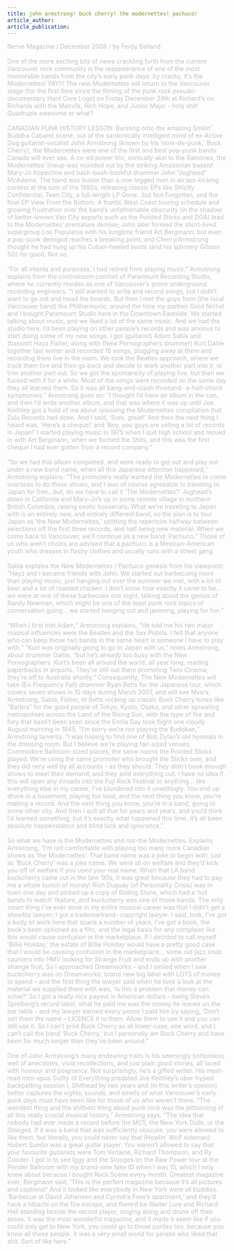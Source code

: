 ```yaml
---
title: john armstrong! buck cherry! the modernettes! pachuco!
article_author: 
article_publication: 
---
```

<span style="color: #c0c0c0">Nerve Magazine / December 2006 / by Ferdy Belland<br /><br />One of the more exciting bits of news crackling forth from the current Vancouver rock community is the reappearance of one of the most memorable bands from the city&rsquo;s early punk days: by cracky, it&rsquo;s the Modernettes! YAY!!! The new Modernettes will return to the Vancouver stage (for the first time since the filming of the punk rock pseudo-documentary Hard Core Logo) on Friday December 29th at Richard&rsquo;s on Richards with the Manvils, Rich Hope, and Junior Major - holy shit! Quadruple awesome or what?<br /><br />CANADIAN PUNK HISTORY LESSON: Bursting onto the amazing Smilin&rsquo; Buddha Cabaret scene, out of the sardonically intelligent mind of ex-Active Dog guitarist-vocalist John Armstrong (known by his &lsquo;nom-de-punk,&rsquo; Buck Cherry), the Modernettes were one of the first and best pop-punk bands Canada will ever see. A co-ed power trio, sonically akin to the Ramones, the Modernettes&rsquo; lineup was rounded out by the striking Amazonian bassist Mary-Jo Kopechne and bash-bash-bashful drummer John &ldquo;Jughead&rdquo; McAdams. The band was busier than a one-legged man in an ass-kicking contest at the turn of the 1980s, releasing classic EPs like Strictly Confidential, Teen City, a full-length LP Gone...but Not Forgotten, and the final EP View From the Bottom. A frantic West Coast touring schedule and growing frustration over the band&rsquo;s unfathomable obscurity (in the shadow of better-known Van City exports such as the Pointed Sticks and DOA) lead to the Modernettes&rsquo; premature demise; John later formed the short-lived supergroup Los Popularos with his longtime friend Art Bergmann, but even a pop-punk demigod reaches a breaking point, and Cherry/Armstrong thought he had hung up his Cuban-heeled boots (and his splintery Gibson SG) for good. Not so.<br /><br />&ldquo;For all intents and purposes, I had retired from playing music,&rdquo; Armstrong explains from the controlroom comfort of Paramount Recording Studio, where he currently resides as one of Vancouver&rsquo;s prime underground recording engineers. &ldquo;I still wanted to write and record songs, but I didn&rsquo;t want to go out and tread the boards. But then I met the guys from (the local Vancouver band) the Philharmonic, around the time my partner Gord Nichol and I bought Paramount Studio here in the Downtown Eastside. We started talking about music, and we liked a lot of the same music. And we had the studio here. I&rsquo;d been playing on other people&rsquo;s records and was anxious to start doing some of my new songs. I got (guitarist) Adam Sabla and (bassist) Hayz Fisher, along with (New Pornographers drummer) Kurt Dahle together last winter and recorded 16 songs, plugging away at them and recording them live in the room. We took the Beatles approach, where we track them live and then go back and decide to work another part into it, or trim another part out. So we got the spontaneity of playing live, but then we fucked with it for a while. Most of the songs were recorded on the same day they all learned them. So it was all bang-and-crash threeand- a-half-chord symphonies.&rdquo; Armstrong goes on: &ldquo;I thought I&rsquo;d have an album in the can, and then I&rsquo;d write another album, and that was where it was up until Joe Keithley got a hold of me about reissuing the Modernettes compilation that Zulu Records had done. And I said, &lsquo;Sure, great!&rsquo; And then the next thing I heard was, &lsquo;Here&rsquo;s a cheque!&rsquo; and &lsquo;Boy, you guys are selling a lot of records in Japan!&rsquo; I started playing music in 1975 when I quit high school and moved in with Art Bergmann, when we formed the Shits, and this was the first cheque I had ever gotten from a record company.&rdquo;<br /><br />&ldquo;So we had this album completed, and were ready to get out and play out under a new band name, when all this Japanese attention happened,&rdquo; Armstrong explains. &ldquo;The promoters really wanted the Modernettes to come overseas to do these shows, and I was of course agreeable to traveling to Japan for free&hellip;but, do we have to call it &lsquo;The Modernettes?&rsquo; Jughead&rsquo;s down in California and Mary-Jo&rsquo;s up in some remote village in northern British Columbia, raising exotic housecats. What we&rsquo;re traveling to Japan with is an entirely new, and entirely different band, so the plan is to tour Japan as &lsquo;the New Modernettes,&rsquo; splitting the repertoire halfway between selections off the first three records, and half being new material. When we come back to Vancouver, we&rsquo;ll continue as a new band: Pachuco.&rdquo; Those of us who aren&rsquo;t cholos are advised that a pachuco is a Mexican-American youth who dresses in flashy clothes and usually runs with a street gang.<br /><br />Sabla explains the New Modernettes / Pachuco genesis from his viewpoint: &ldquo;Hayz and I became friends with John. We started out barbecuing more than playing music, just hanging out over the summer we met, with a lot of beer and a lot of roasted chicken. I don&rsquo;t know how exactly it came to be&hellip; we were at one of these barbecues one night, talking about the genius of Randy Newman, which might be one of the least punk rock topics of conversation going&hellip; we started hanging out and jamming, playing for fun.&rdquo;<br /><br />&ldquo;When I first met Adam,&rdquo; Armstrong explains, &ldquo;He told me his two major musical influences were the Beatles and the Sex Pistols. I felt that anyone who can keep those two bands in the same heart is someone I have to play with.&rdquo; &ldquo;Kurt was originally going to go to Japan with us,&rdquo; notes Armstrong, about drummer Dahle, &ldquo;but he&rsquo;s already too busy with the New Pornographers. Kurt&rsquo;s been all around the world, all year long, reading paperbacks in airports. They&rsquo;re still out there promoting Twin Cinema; they&rsquo;re off to Australia shortly.&rdquo; Consequently, The New Modernettes will take (Ex-Frequency Fall) drummer Ryan Betts for the Japanese tour, which covers seven shows in 10 days during March 2007, and will see Mssrs. Armstrong, Sabla, Fisher, et Betts rocking up classic Buck Cherry tunes like &ldquo;Barbra&rdquo; for the good people of Tokyo, Kyoto, Osaka, and other sprawling metropolises across the Land of the Rising Sun, with the type of fire and fury that hasn&rsquo;t been seen since the Enola Gay took flight one cloudy August morning in 1945. &ldquo;I&rsquo;m sorry we&rsquo;re not playing the Budokan,&rdquo; Armstrong laments. &ldquo;I was hoping to find one of Bob Dylan&rsquo;s old hymnals in the dressing room. But I believe we&rsquo;re playing fair-sized venues, Commodore Ballroom-sized places, the same rooms the Pointed Sticks played. We&rsquo;re using the same promoter who brought the Sticks over, and they did very well by all accounts &ndash; as they should. They didn&rsquo;t book enough shows to meet their demand, and they sold everything out. I have no idea if this will open any inroads into the Fuji Rock Festival or anything&hellip; like everything else in my career, I&rsquo;ve blundered into it unwittingly. You end up drunk in a basement, playing too loud, and the next thing you know, you&rsquo;re making a record. And the next thing you know, you&rsquo;re in a band, going to some other city. And then I quit all that for years and years, and you&rsquo;d think I&rsquo;d learned something, but it&rsquo;s exactly what happened this time. It&rsquo;s all been absolute happenstance and blind luck and ignorance.&rdquo;<br /><br />So what we have is the Modernettes and not-the Modernettes. Explains Armstrong, &ldquo;I&rsquo;m not comfortable with playing too many more Canadian shows as &lsquo;the Modernettes&rsquo;. That band name was a joke to begin with, just as &lsquo;Buck Cherry&rsquo; was a joke name. We were all on welfare and they&rsquo;d kick you off of welfare if you used your real name. When that LA band buckcherry came out in the late &lsquo;90s, it was great because they had to pay me a whole bunch of money! Rich Duguay (of Personality Crisis) was in town one day and picked up a copy of Rolling Stone, which had a &lsquo;hot bands to watch&rsquo; feature, and buckcherry was one of those bands. The only smart thing I&rsquo;ve ever done in my entire musical career was that I didn&rsquo;t get a showbiz lawyer; I got a trademarkand- copyright lawyer. I said, look, I&rsquo;ve got a body of work here that spans a number of years, I&rsquo;ve got a book, the book&rsquo;s been optioned as a film, and the legal basis for any complaint like this would cause confusion in the marketplace. If I decided to call myself &lsquo;Billie Holiday,&rsquo; the estate of Billie Holiday would have a pretty good case that I would be causing confusion in the marketplace&hellip; some old jazz snob saunters into HMV looking for Strange Fruit and ends up with another strange fruit. So I approached Dreamworks &ndash; and I smiled when I saw buckcherry was on Dreamworks; brand new big label with LOTS of money to spend &ndash; and the first thing the lawyer said when he took a look at the material we supplied them with was, &lsquo;Is this a problem that money can solve?&rsquo; So I got a really nice payout in American dollars &ndash; being Steven Spielberg&rsquo;s record label, what he paid me was the money he leaves on the bar table - and my lawyer earned every penny I paid him by saying, &lsquo;Don&rsquo;t sell them the name &ndash; LICENCE it to them. Allow them to use it and you can still use it. So I can&rsquo;t print Buck Cherry as all lower-case, one word, and I can&rsquo;t call the band &lsquo;Buck Cherry,&rsquo; but I personally am Buck Cherry and have been for much longer than they&rsquo;ve been around.&rdquo;<br /><br />One of John Armstrong&rsquo;s many endearing traits is his seemingly bottomless well of anecdotes, vivid recollections, and just plain good stories, all laced with humour and poignancy. Not surprisingly, he&rsquo;s a gifted writer. His must-read mini-opus Guilty of Everything predated Joe Keithley&rsquo;s uber-hyped backpatting session I, Shithead by two years and (in this writer&rsquo;s opinion) better captures the sights, sounds, and smells of what Vancouver&rsquo;s early punk days must have been like for those of us who weren&rsquo;t there. &ldquo;The weirdest thing and the shittiest thing about punk rock was the jettisoning of all this really crucial musical history,&rdquo; Armstrong says. &ldquo;The idea that nobody had ever made a record before the MC5, the New York Dolls, or the Stooges. If it was a band that was sufficiently obscure, you were allowed to like them, but literally, you could never say that (Howlin&rsquo; Wolf sideman) Hubert Sumlin was a great guitar player. You weren&rsquo;t allowed to say that your favourite guitarists were Tom Verlaine, Richard Thompson, and Ry Cooder. I got in to see Iggy and the Stooges on the Raw Power tour at the Pender Ballroom with my brand-new fake ID when I was 15, which I only knew about because I bought Rock Scene every month. Greatest magazine ever; Bergmann said, &lsquo;This is the perfect magazine because it&rsquo;s all pictures and captions!&rsquo; And it looked like everybody in New York were all buddies. &lsquo;Barbecue at David Johansen and Cyrindra Foxe&rsquo;s apartment,&rsquo; and they&rsquo;d have a hibachi on the fire escape, and there&rsquo;d be Walter Lure and Richard Hell standing beside the record player, singing along and drunk off their asses. It was the most wonderful magazine, and it made it seem like if you could only get to New York, you could go to those parties too, because you knew all these people. It was a very small world for people who liked that shit. Sort of like here.&rdquo;</span><br /><br />
